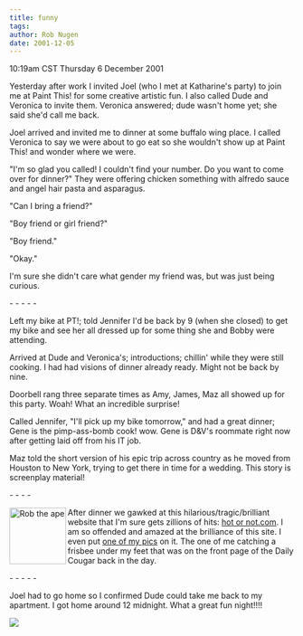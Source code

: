 ```yaml
---
title: funny
tags: 
author: Rob Nugen
date: 2001-12-05
---
```


<title></title>
<p class=date>10:19am CST Thursday 6 December 2001</p>

<p>Yesterday after work I invited Joel (who I met at Katharine's
party) to join me at Paint This! for some creative artistic fun.  I
also called Dude and Veronica to invite them.  Veronica answered; dude
wasn't home yet; she said she'd call me back.</p>

<p>Joel arrived and invited me to dinner at some buffalo wing place.
I called Veronica to say we were about to go eat so she wouldn't show
up at Paint This! and wonder where we were.</p>

<p>"I'm so glad you called!  I couldn't find your number.  Do you want
to come over for dinner?"  They were offering chicken something with
alfredo sauce and angel hair pasta and asparagus.</p>

<p>"Can I bring a friend?"</p>

<p>"Boy friend or girl friend?"</p>

<p>"Boy friend."</p>

<p>"Okay."</p>

<p>I'm sure she didn't care what gender my friend was, but was just
being curious.</p>

<p>- - - - -</p>

<p>Left my bike at PT!; told Jennifer I'd be back by 9 (when she
closed) to get my bike and see her all dressed up for some thing she
and Bobby were attending.</p>

<p>Arrived at Dude and Veronica's; introductions; chillin' while they
were still cooking.  I had had visions of dinner already ready.  Might
not be back by nine.</p>

<p>Doorbell rang three separate times as Amy, James, Maz all showed up
for this party.  Woah!  What an incredible surprise!</p>

<p>Called Jennifer, "I'll pick up my bike tomorrow," and had a great
dinner; Gene is the pimp-ass-bomb cook!  wow.  Gene is D&V's roommate
right now after getting laid off from his IT job.</p>

<p>Maz told the short version of his epic trip across country as he
moved from Houston to New York, trying to get there in time for a
wedding.  This story is screenplay material!</p>

<p>- - - -</p>

<p><a href="/images/college/front_page.jpg"><img
src="/images/college/front_page.jpg" border=0 width=100 align=left
alt='Rob the ape'></a> After dinner we gawked at this
hilarious/tragic/brilliant website that I'm sure gets zillions of
hits: <a href="http://www.hotornot.com">hot or not.com</a>.  I am so
offended and amazed at the brilliance of this site.  I even put <a
href="http://www.hotornot.com/r/?eid=SSSLKY&key=SLR">one of my
pics</a> on it.  The one of me catching a frisbee under my feet that
was on the front page of the Daily Cougar back in the day.</p>

<p>- - - - -</p>

<p>Joel had to go home so I confirmed Dude could take me back to my
apartment.  I got home around 12 midnight.  What a great fun
night!!!!</p>

<p><img src='/images/rob/wL-ROB.gif'/></p>

